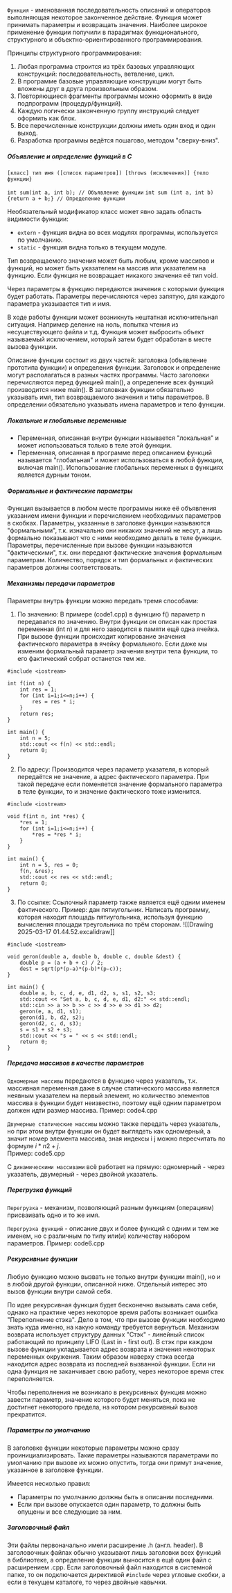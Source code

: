 `Функция` - именованная последовательность описаний и операторов выполняющая некоторое законченное действие. Функция может принимать параметры и возвращать значения. Наиболее широкое применение функции получили в парадигмах функционального, структурного и объектно-ориентированного программирования.

Принципы структурного программирования:
1. Любая программа строится из трёх базовых управляющих конструкций: последовательность, ветвление, цикл.
2. В программе базовые управляющие конструкции могут быть вложены друг в друга произвольным образом.
3. Повторяющиеся фрагменты программы можно оформить в виде подпрограмм (процедур/функций).
4. Каждую логически законченную группу инструкций следует оформить как блок.
5. Все перечисленные конструкции должны иметь один вход и один выход.
6. Разработка программы ведётся пошагово, методом "сверху-вниз".

##### Объявление и определение функций в C

`[класс] тип имя ([список параметров]) [throws (исключения)] {тело функции}`

`int sum(int a, int b); // Объявление функции`
`int sum (int a, int b) {return a + b;} // Определение функции`

Необязательный модификатор класс может явно задать область видимости функции:
- `extern` - функция видна во всех модулях программы, используется по умолчанию.
- `static` - функция видна только в текущем модуле.

Тип возвращаемого значения может быть любым, кроме массивов и функций, но может быть указателем на массив или указателем на функцию. Если функция не возвращает никакого значения её тип void.

Через параметры в функцию передаются значения с которыми функция будет работать. Параметры перечисляются через запятую, для каждого параметра указывается тип и имя.

В ходе работы функции может возникнуть нештатная исключительная ситуация. Например деление на ноль, попытка чтения из несуществующего файла и т.д. Функция может выбросить объект называемый исключением, который затем будет обработан в месте вызова функции.

Описание функции состоит из двух частей: заголовка (объявление прототипа функции) и определения функции. Заголовок и определение могут располагаться в разных частях программы. Часто заголовки перечисляются перед функцией main(), а определение всех функций производится ниже main(). В заголовках функции обязательно указывать имя, тип возвращаемого значения и типы параметров. В определении обязательно указывать имена параметров и тело функции.

##### Локальные и глобальные переменные

- Переменная, описанная внутри функции называется "локальная" и может использоваться только в теле этой функции.
- Переменная, описанная в программе перед описанием функций называется "глобальная" и может использоваться в любой функции, включая main(). Использование глобальных переменных в функциях является дурным тоном.

##### Формальные и фактические параметры

Функция вызывается в любом месте программы ниже её объявления указанием имени функции и перечислением необходимых параметров  в скобках. Параметры, указанные в заголовке функции называются "формальными", т.к. изначально они никаких значений не несут, а лишь формально показывают что с ними необходимо делать в теле функции. Параметры, перечисленные при вызове функции называются "фактическими", т.к. они передают фактические значения формальным параметрам. Количество, порядок и тип формальных и фактических параметров должны соответствовать.

##### Механизмы передачи параметров

Параметры внутрь функции можно передать тремя способами:
1. По значению: В примере (code1.cpp) в функцию f() параметр n передавался по значению. Внутри функции он описан как простая переменная (int n) и для него заводится в памяти ещё одна ячейка. При вызове функции происходит копирование значения фактического параметра в ячейку формального. Если даже мы изменим формальный параметр значения внутри тела функции, то его фактический собрат останется тем же.
```
#include <iostream>

int f(int n) {
    int res = 1;
    for (int i=1;i<=n;i++) {
        res = res * i;
    }
    return res;
}

int main() {
    int n = 5;
    std::cout << f(n) << std::endl;
    return 0;
}
```
2. По адресу: Производится через параметр указателя, в который передаётся не значение, а адрес фактического параметра. При такой передаче если поменяется значение формального параметра в теле функции, то и значение фактического тоже изменится.
```
#include <iostream>

void f(int n, int *res) {
    *res = 1;
    for (int i=1;i<=n;i++) {
        *res = *res * i;
    }
}

int main() {
    int n = 5, res = 0;
    f(n, &res);
    std::cout << res << std::endl;
    return 0;
}
```
3. По ссылке: Ссылочный параметр также является ещё одним именем фактического.
   Пример: дан пятиугольник. Написать программу, которая находит площадь пятиугольника, используя функцию вычисления площади треугольника по трём сторонам.
   ![[Drawing 2025-03-17 01.44.52.excalidraw]]
```
#include <iostream>

void geron(double a, double b, double c, double &dest) {
    double p = (a + b + c) / 2;
    dest = sqrt(p*(p-a)*(p-b)*(p-c));
}

int main() {
    double a, b, c, d, e, d1, d2, s, s1, s2, s3;
    std::cout << "Set a, b, c, d, e, d1, d2:" << std::endl;
    std::cin >> a >> b >> c >> d >> e >> d1 >> d2;
    geron(e, a, d1, s1);
    geron(d1, b, d2, s2);
    geron(d2, c, d, s3);
    s = s1 + s2 + s3;
    std::cout << "s = " << s << std::endl;
    return 0;
}
```

##### Передача массивов в качестве параметров

`Одномерные массивы` передаются в функцию через указатель, т.к. массивная переменная даже в случае статического массива является неявным указателем на первый элемент, но количество элементов массива в функции будет неизвестно, поэтому ещё одним параметром должен идти размер массива.
Пример: code4.cpp

`Двумерные статические массивы` можно также передать через указатель, но при этом внутри функции он будет выглядеть как одномерный, а значит номер элемента массива, зная индексы i j можно пересчитать по формуле $i*n2+j$.  
Пример: code5.cpp

С `динамическими массивами` всё работает на прямую: одномерный - через указатель, двумерный - через двойной указатель.

##### Перегрузка функций

`Перегрузка` - механизм, позволяющий разным функциям (операциям) присваивать одно и то же имя.

`Перегрузка функций` - описание двух и более функций с одним и тем же именем, но с различным по типу или(и) количеству набором параметров.
Пример: code6.cpp

##### Рекурсивные функции

Любую функцию можно вызвать не только внутри функции main(), но и в любой другой функции, описанной ниже. Отдельный интерес это вызов функции внутри самой себя.

По идее рекурсивная функция будет бесконечно вызывать сама себя, однако на практике через некоторое время работы возникает ошибка "Переполнение стэка". Дело в том, что при вызове функции необходимо знать куда именно, на какую команду требуется вернуться. Механизм возврата использует структуру данных "Стэк" - линейный список работающий по принципу LIFO (Last in - first out). В стэк при каждом вызове функции укладывается адрес возврата и значения некоторых переменных окружения. Таким образом наверху стэка всегда находится адрес возврата из последней вызванной функции. Если ни одна функция не заканчивает свою работу, через некоторое время стек переполняется.

Чтобы переполнения не возникало в рекурсивных функция можно завести параметр, значение которого будет меняться, пока не достигнет некоторого предела, на котором рекурсивный вызов прекратится.

##### Параметры по умолчанию

В заголовке функции некоторые параметры можно сразу проинициализировать. Такие параметры называются параметрами по умолчанию при вызове их можно опустить, тогда они примут значение, указанное в заголовке функции.

Имеется несколько правил:
- Параметры по умолчанию должны быть в описании последними.
- Если при вызове опускается один параметр, то должны быть опущены и все следующие за ним.

##### Заголовочный файл

Эти файлы первоначально имели расширение .h (англ. header). В заголовочных файлах обычно указывают лишь заголовки всех функций в библиотеке, а определение функции выносится в ещё один файл с расширением .cpp. Если заголовочный файл находится в системной папке, то он подключается директивой `#include` через угловые скобки, а если в текущем каталоге, то через двойные кавычки.